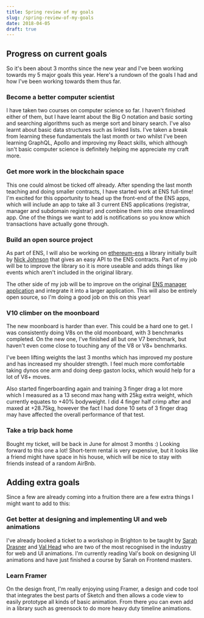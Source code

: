 ```yaml
---
title: Spring review of my goals
slug: /spring-review-of-my-goals
date: 2018-04-05
draft: true
---
```


## Progress on current goals

So it's been about 3 months since the new year and I've been working towards my 5 major goals this year. Here's a rundown of the goals I had and how I've been working towards them thus far.

### Become a better computer scientist

I have taken two courses on computer science so far. I haven't finished either of them, but I have learnt about the Big O notation and basic sorting and searching algorithms such as merge sort and binary search. I've also learnt about basic data structures such as linked lists. I've taken a break from learning these fundamentals the last month or two whilst I've been learning GraphQL, Apollo and improving my React skills, which although isn't basic computer science is definitely helping me appreciate my craft more.

### Get more work in the blockchain space

This one could almost be ticked off already. After spending the last month teaching and doing smaller contracts, I have started work at ENS full-time! I'm excited for this opportunity to head up the front-end of the ENS apps, which will include an app to take all 3 current ENS applications (registrar, manager and subdomain registrar) and combine them into one streamlined app. One of the things we want to add is notifications so you know which transactions have actually gone through.

### Build an open source project

As part of ENS, I will also be working on [ethereum-ens](https://www.npmjs.com/package/ethereum-ens) a library initially built by [Nick Johnson]() that gives an easy API to the ENS contracts. Part of my job will be to improve the library so it is more useable and adds things like events which aren't included in the original library.

The other side of my job will be to improve on the original [ENS manager application](http://manager.ens.domains/) and integrate it into a larger application. This will also be entirely open source, so I'm doing a good job on this on this year!

### V10 climber on the moonboard

The new moonboard is harder than ever. This could be a hard one to get. I was consistently doing V8s on the old moonboard, with 3 benchmarks completed. On the new one, I've finished all but one V7 benchmark, but haven't even come close to touching any of the V8 or V8+ benchmarks.

I've been lifting weights the last 3 months which has improved my posture and has increased my shoulder strength. I feel much more comfortable taking dynos one arm and doing deep gaston locks, which would help for a lot of V8+ moves.

Also started fingerboarding again and training 3 finger drag a lot more which I measured as a 13 second max hang with 25kg extra weight, which currently equates to +40% bodyweight. I did 4 finger half crimp after and maxed at +28.75kg, however the fact I had done 10 sets of 3 finger drag may have affected the overall performance of that test.

### Take a trip back home

Bought my ticket, will be back in June for almost 3 months :) Looking forward to this one a lot! Short-term rental is very expensive, but it looks like a friend might have space in his house, which will be nice to stay with friends instead of a random AirBnb.

## Adding extra goals

Since a few are already coming into a fruition there are a few extra things I might want to add to this:

### Get better at designing and implementing UI and web animations

I've already booked a ticket to a workshop in Brighton to be taught by [Sarah Drasner](http://twitter.com/sarah_edo) and [Val Head](http://twitter.com/vlh) who are two of the most recognised in the industry for web and UI animations. I'm currently reading Val's book on designing UI animations and have just finished a course by Sarah on Frontend masters.

### Learn Framer

On the design front, I'm really enjoying using Framer, a design and code tool that integrates the best parts of Sketch and then allows a code view to easily prototype all kinds of basic animation. From there you can even add in a library such as greensock to do more heavy duty timeline animations.
